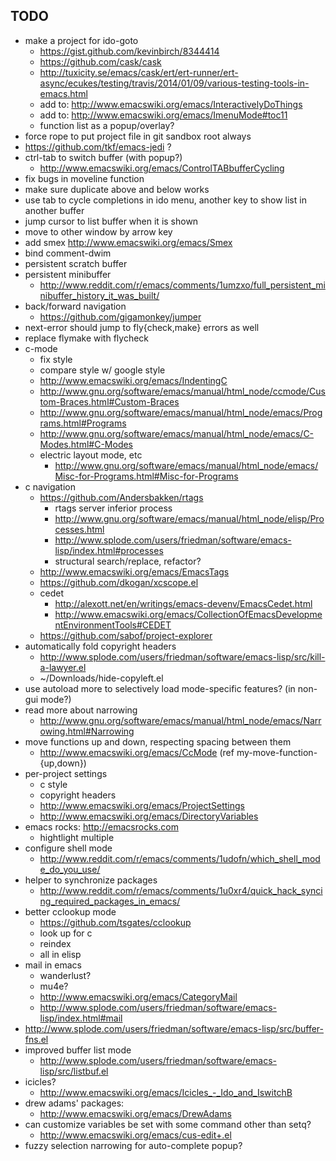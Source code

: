 ## TODO

* make a project for ido-goto
  * https://gist.github.com/kevinbirch/8344414
  * https://github.com/cask/cask
  *  http://tuxicity.se/emacs/cask/ert/ert-runner/ert-async/ecukes/testing/travis/2014/01/09/various-testing-tools-in-emacs.html
  * add to: http://www.emacswiki.org/emacs/InteractivelyDoThings
  * add to: http://www.emacswiki.org/emacs/ImenuMode#toc11
  * function list as a popup/overlay?
* force rope to put project file in git sandbox root always
* https://github.com/tkf/emacs-jedi ?
* ctrl-tab to switch buffer (with popup?)
  * http://www.emacswiki.org/emacs/ControlTABbufferCycling
* fix bugs in moveline function
* make sure duplicate above and below works
* use tab to cycle completions in ido menu, another key to show list in another buffer
* jump cursor to list buffer when it is shown
* move to other window by arrow key
* add smex http://www.emacswiki.org/emacs/Smex
* bind comment-dwim
* persistent scratch buffer
* persistent minibuffer
  * http://www.reddit.com/r/emacs/comments/1umzxo/full_persistent_minibuffer_history_it_was_built/
* back/forward navigation
  * https://github.com/gigamonkey/jumper
* next-error should jump to fly{check,make} errors as well
* replace flymake with flycheck
* c-mode
  * fix style
  * compare style w/ google style
  * http://www.emacswiki.org/emacs/IndentingC
  * http://www.gnu.org/software/emacs/manual/html_node/ccmode/Custom-Braces.html#Custom-Braces
  * http://www.gnu.org/software/emacs/manual/html_node/emacs/Programs.html#Programs
  * http://www.gnu.org/software/emacs/manual/html_node/emacs/C-Modes.html#C-Modes
  * electric layout mode, etc
    * http://www.gnu.org/software/emacs/manual/html_node/emacs/Misc-for-Programs.html#Misc-for-Programs
* c navigation
  * https://github.com/Andersbakken/rtags
    * rtags server inferior process
    * http://www.gnu.org/software/emacs/manual/html_node/elisp/Processes.html
    * http://www.splode.com/users/friedman/software/emacs-lisp/index.html#processes
    * structural search/replace, refactor?
  * http://www.emacswiki.org/emacs/EmacsTags
  * https://github.com/dkogan/xcscope.el
  * cedet
    * http://alexott.net/en/writings/emacs-devenv/EmacsCedet.html
    * http://www.emacswiki.org/emacs/CollectionOfEmacsDevelopmentEnvironmentTools#CEDET
  * https://github.com/sabof/project-explorer
* automatically fold copyright headers
  * http://www.splode.com/users/friedman/software/emacs-lisp/src/kill-a-lawyer.el
  * ~/Downloads/hide-copyleft.el
* use autoload more to selectively load mode-specific features? (in non-gui mode?)
* read more about narrowing
  * http://www.gnu.org/software/emacs/manual/html_node/emacs/Narrowing.html#Narrowing
* move functions up and down, respecting spacing between them
  * http://www.emacswiki.org/emacs/CcMode (ref my-move-function-{up,down})
* per-project settings
  * c style
  * copyright headers
  * http://www.emacswiki.org/emacs/ProjectSettings
  * http://www.emacswiki.org/emacs/DirectoryVariables
* emacs rocks: http://emacsrocks.com
  * hightlight multiple
* configure shell mode
  * http://www.reddit.com/r/emacs/comments/1udofn/which_shell_mode_do_you_use/
* helper to synchronize packages
  * http://www.reddit.com/r/emacs/comments/1u0xr4/quick_hack_syncing_required_packages_in_emacs/
* better cclookup mode
  * https://github.com/tsgates/cclookup
  * look up for c
  * reindex
  * all in elisp
* mail in emacs
  * wanderlust?
  * mu4e?
  * http://www.emacswiki.org/emacs/CategoryMail
  * http://www.splode.com/users/friedman/software/emacs-lisp/index.html#mail
* http://www.splode.com/users/friedman/software/emacs-lisp/src/buffer-fns.el
* improved buffer list mode
  * http://www.splode.com/users/friedman/software/emacs-lisp/src/listbuf.el
* icicles?
  * http://www.emacswiki.org/emacs/Icicles_-_Ido_and_IswitchB
* drew adams' packages:
  * http://www.emacswiki.org/emacs/DrewAdams
* can customize variables be set with some command other than setq?
  * http://www.emacswiki.org/emacs/cus-edit+.el
* fuzzy selection narrowing for auto-complete popup?
